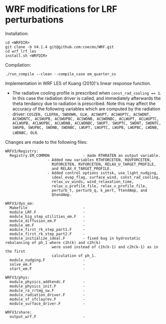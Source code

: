 # WRF modifications for LRF perturbations

Installation:

```
cd <WRFDIR>
git clone -b V4.1.4 git@github.com:coecms/WRF.git
cd wrf_lrf_les
install.sh <WRFDIR>
```

Compilation:

```
./run_compile --clean --compile_case em_quarter_ss
```

Implementation in WRF LES of Kuang (2010)'s linear response function.

* The radiative cooling profile is prescribed when `const_rad_cooling == 1`. In this case the radiation driver is called, and immediately afterwards the theta tendancy due to radiation is prescribed. Note this may affect the accuracy of the following variables which are computed by the radiation driver: `COSZEN, CLDFRA, SWDOWN, GLW, ACSWUPT, ACSWUPTC, ACSWDNT, ACSWDNTC, ACSWUPB, ACSWUPBC, ACSWDNB, ACSWDNBC, ACLWUPT, ACLWUPTC, ACLWUPB, ACLWUPBC, ACLWDNB, ACLWDNBC, SWUPT, SWUPTC, SWDNT, SWDNTC, SWUPB, SWUPBC, SWDNB, SWDNBC, LWUPT, LWUPTC, LWUPB, LWUPBC, LWDNB, LWDNBC, OLR`.

Changes are made to the following files:

```
WRFV3/Registry:
  Registry.EM_COMMON               - made RTHRATEN an output variable.
  				   - Added new variables RTHFORCETEN, RQVFORCETEN,
				     RUFORCETEN, RVFORCETEN, RELAX_U_TARGET_PROFILE,
				     and RELAX_V_TARGET_PROFILE.
				   - Added control options ssttsk, use_light_nudging,
				     ideal_evap_flag, surface_wind, const_rad_cooling,
				     relax_uv_winds, wind_relaxation_time,
				     relax_u_profile_file, relax_v_profile_file,
				     perturb_t, perturb_q, k_pert, TtendAmp, and
				     QtendAmp.

WRFV3/dyn_em:
  Makefile                         - 
  module_LRF.F                     -
  module_big_step_utilities_em.F   - 
  module_diffusion_em.F            -
  module_em.F                      -
  module_first_rk_step_part1.F     -
  module_first_rk_step_part2.F     - 
  module_initialize_ideal.F        - fixed bug in hydrostatic rebalancing of ph_1 where c1h(k) and c2h(k)
				     were used instead of c1h(k-1) and c2h(k-1) as in the first
				     calculation of ph_1.
  module_nudging.F                 - 
  solve_em.F                       -
  start_em.F                       -

WRFV3/phys:
  module_physics_addtendc.F        -
  module_physics_init.F            - 
  module_ra_rrtmg_sw.F             - 
  module_radiation_driver.F        -
  module_sf_sfclayrev.F            -
  module_surface_driver.F          -

WRFV3/share:
  output_wrf.F                     -
```